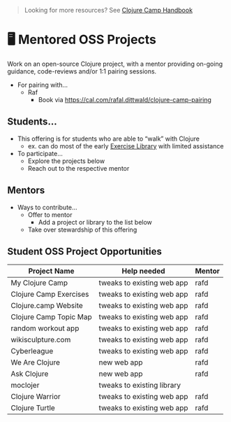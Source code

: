 > Looking for more resources? See [Clojure Camp Handbook](/README.md)

# 🖥️ Mentored OSS Projects

Work on an open-source Clojure project, with a mentor providing on-going guidance, code-reviews and/or 1:1 pairing sessions.

- For pairing with…
  - Raf
    - Book via https://cal.com/rafal.dittwald/clojure-camp-pairing

## Students…

- This offering is for students who are able to “walk” with Clojure
  - ex. can do most of the early [Exercise Library](/initiatives/exercise-library.md) with limited assistance
- To participate…
  - Explore the projects below
  - Reach out to the respective mentor

## Mentors

- Ways to contribute…
  - Offer to mentor
    - Add a project or library to the list below
  - Take over stewardship of this offering

## Student OSS Project Opportunities

| Project Name                  | Help needed                | Mentor     |
| ----------------------------- | -------------------------- | ---------- |
| My Clojure Camp               | tweaks to existing web app | rafd       |
| Clojure Camp Exercises        | tweaks to existing web app | rafd       |
| Clojure.camp Website          | tweaks to existing web app | rafd       |
| Clojure Camp Topic Map        | tweaks to existing web app | rafd       |
| random workout app            | tweaks to existing web app | rafd       |
| wikisculpture.com             | tweaks to existing web app | rafd       |
| Cyberleague                   | tweaks to existing web app | rafd       |
| We Are Clojure                | new web app                | rafd       |
| Ask Clojure                   | new web app                | rafd       |
| moclojer                      | tweaks to existing library |            |
| Clojure Warrior               | tweaks to existing web app | rafd       |
| Clojure Turtle                | tweaks to existing web app | rafd       |
